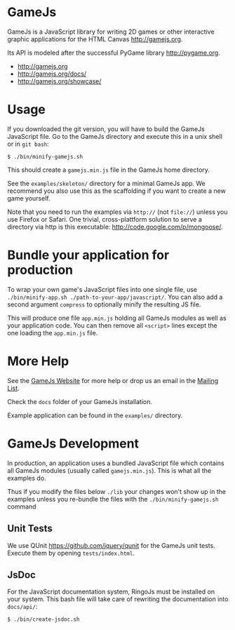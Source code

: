 GameJs
=======

GameJs is a JavaScript library for writing 2D games or other interactive
graphic applications for the HTML Canvas <http://gamejs.org>.

Its API is modeled after the successful PyGame library <http://pygame.org>.

  * <http://gamejs.org>
  * <http://gamejs.org/docs/>
  * <http://gamejs.org/showcase/>

Usage
=========

If you downloaded the git version, you will have to build the GameJs JavaScript
file. Go to the GameJs directory and execute this in a unix shell or in `git bash`:

    $ ./bin/minify-gamejs.sh

This should create a `gamejs.min.js` file in the GameJs home directory.

See the `examples/skeleton/` directory for a minimal GameJs app. We recommend
you also use this as the scaffolding if you want to create a new game yourself.

Note that you need to run the examples via `http://` (not `file://`)
unless you use Firefox or Safari. One trivial, cross-plattform solution to serve
a directory via http is this executable: <http://code.google.com/p/mongoose/>.

Bundle your application for production
======================================

To wrap your own game's JavaScript files into one single file, use
`./bin/minify-app.sh ./path-to-your-app/javascript/`. You can also add a second argument
`compress` to optionally minify the resulting JS file.

This will produce one file `app.min.js` holding all GameJs modules as
well as your application code. You can then remove all `<script>` lines except
the one loading the `app.min.js` file.

More Help
===========

See the [GameJs Website](http://gamejs.org) for more help or drop us
an email in the [Mailing List](http://groups.google.com/group/gamejs).

Check the `docs` folder of your GameJs installation.

Example application can be found in the `examples/` directory.

GameJs Development
=====================================

In production, an application uses a bundled JavaScript file which contains all
GameJs modules (usually called `gamejs.min.js`). This is what all the examples
do.

Thus if you modify the files below `./lib` your changes won't show up in the
examples unless you re-bundle the files with the `./bin/minify-gamejs.sh` command

Unit Tests
--------------

We use QUnit <https://github.com/jquery/qunit> for the GameJs unit tests. Execute
them by opening `tests/index.html`.

JsDoc
----------
For the JavaScript documentation system, RingoJs must be installed on your system.
This bash file will take care of rewriting the documentation into `docs/api/`:

    $ ./bin/create-jsdoc.sh
